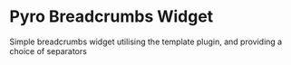 Pyro Breadcrumbs Widget
============

Simple breadcrumbs widget utilising the template plugin, and providing a choice of separators